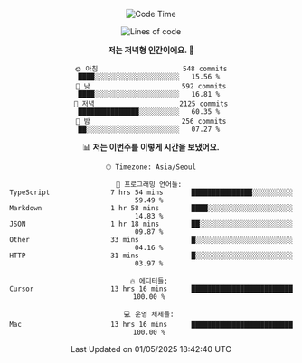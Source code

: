 <div align='center'>
 
<!--START_SECTION:waka-->
![Code Time](http://img.shields.io/badge/Code%20Time-4%2C324%20hrs%2041%20mins-blue)

![Lines of code](https://img.shields.io/badge/%EC%A0%80%EB%8A%94%20%EC%97%AC%ED%83%9C%EA%B9%8C%EC%A7%80%20-1.7%20million%20%EC%A4%84%EC%9D%98%20%EC%BD%94%EB%93%9C%EB%A5%BC%20%EC%9E%91%EC%84%B1%ED%96%88%EC%96%B4%EC%9A%94.-blue)

**저는 저녁형 인간이에요. 🦉** 

```text
🌞 아침                     548 commits         ████░░░░░░░░░░░░░░░░░░░░░   15.56 % 
🌆 낮　                     592 commits         ████░░░░░░░░░░░░░░░░░░░░░   16.81 % 
🌃 저녁                     2125 commits        ███████████████░░░░░░░░░░   60.35 % 
🌙 밤　                     256 commits         ██░░░░░░░░░░░░░░░░░░░░░░░   07.27 % 
```


📊 **저는 이번주를 이렇게 시간을 보냈어요.** 

```text
🕑︎ Timezone: Asia/Seoul

💬 프로그래밍 언어들: 
TypeScript               7 hrs 54 mins       ███████████████░░░░░░░░░░   59.49 % 
Markdown                 1 hr 58 mins        ████░░░░░░░░░░░░░░░░░░░░░   14.83 % 
JSON                     1 hr 18 mins        ██░░░░░░░░░░░░░░░░░░░░░░░   09.87 % 
Other                    33 mins             █░░░░░░░░░░░░░░░░░░░░░░░░   04.16 % 
HTTP                     31 mins             █░░░░░░░░░░░░░░░░░░░░░░░░   03.97 % 

🔥 에디터들: 
Cursor                   13 hrs 16 mins      █████████████████████████   100.00 % 

💻 운영 체제들: 
Mac                      13 hrs 16 mins      █████████████████████████   100.00 % 
```


 Last Updated on 01/05/2025 18:42:40 UTC
<!--END_SECTION:waka-->
 </div>
<!---
Emewjin/Emewjin is a ✨ special ✨ repository because its `README.md` (this file) appears on your GitHub profile.
You can click the Preview link to take a look at your changes.
--->
